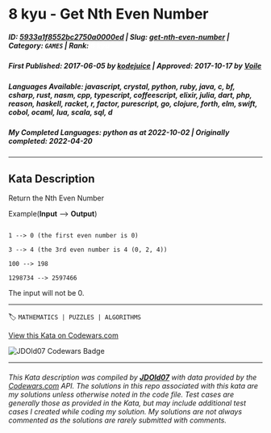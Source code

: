 # 8 kyu - Get Nth Even Number

##### **ID**: [5933a1f8552bc2750a0000ed](https://www.codewars.com/kata/5933a1f8552bc2750a0000ed) | **Slug**: [get-nth-even-number](https://www.codewars.com/kata/5933a1f8552bc2750a0000ed) | **Category**: `GAMES` | **Rank**: <span style="color:white">8 kyu</span>

##### **First Published**: 2017-06-05 ***by*** [kodejuice](https://www.codewars.com/users/kodejuice) | **Approved**: 2017-10-17 ***by*** [Voile](https://www.codewars.com/users/Voile)

##### **Languages Available**: javascript, crystal, python, ruby, java, c, bf, csharp, rust, nasm, cpp, typescript, coffeescript, elixir, julia, dart, php, reason, haskell, racket, r, factor, purescript, go, clojure, forth, elm, swift, cobol, ocaml, lua, scala, sql, d

##### **My Completed Languages**: python ***as at*** 2022-10-02 | **Originally completed**: 2022-04-20

---

## Kata Description


Return the Nth Even Number



Example(**Input** --> **Output**)



```

1 --> 0 (the first even number is 0)

3 --> 4 (the 3rd even number is 4 (0, 2, 4))

100 --> 198

1298734 --> 2597466

```



The input will not be 0.

---


🏷 `MATHEMATICS | PUZZLES | ALGORITHMS`


[View this Kata on Codewars.com](https://www.codewars.com/kata/5933a1f8552bc2750a0000ed)

![](https://www.codewars.com/users/jdold07/badges/large "JDOld07 Codewars Badge")

---

###### *This Kata description was compiled by [**JDOld07**](https://tpstech.dev) with data provided by the [Codewars.com](https://www.codewars.com) API.  The solutions in this repo associated with this kata are my solutions unless otherwise noted in the code file.  Test cases are generally those as provided in the Kata, but may include additional test cases I created while coding my solution.  My solutions are not always commented as the solutions are rarely submitted with comments.*
